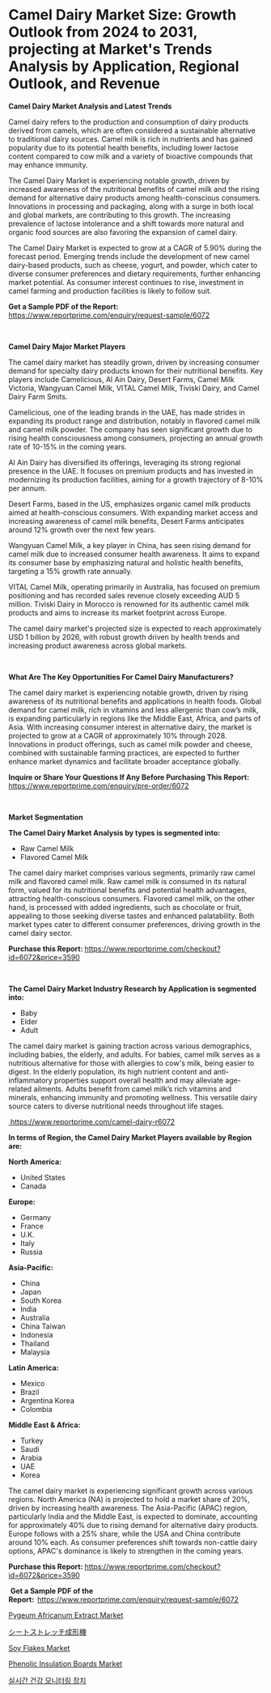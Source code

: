 <p><h1>Camel Dairy Market Size: Growth Outlook from 2024 to 2031, projecting at Market's Trends Analysis by Application, Regional Outlook, and Revenue</h1></p><p><strong>Camel Dairy Market Analysis and Latest Trends</strong></p>
<p><p>Camel dairy refers to the production and consumption of dairy products derived from camels, which are often considered a sustainable alternative to traditional dairy sources. Camel milk is rich in nutrients and has gained popularity due to its potential health benefits, including lower lactose content compared to cow milk and a variety of bioactive compounds that may enhance immunity.</p><p>The Camel Dairy Market is experiencing notable growth, driven by increased awareness of the nutritional benefits of camel milk and the rising demand for alternative dairy products among health-conscious consumers. Innovations in processing and packaging, along with a surge in both local and global markets, are contributing to this growth. The increasing prevalence of lactose intolerance and a shift towards more natural and organic food sources are also favoring the expansion of camel dairy.</p><p>The Camel Dairy Market is expected to grow at a CAGR of 5.90% during the forecast period. Emerging trends include the development of new camel dairy-based products, such as cheese, yogurt, and powder, which cater to diverse consumer preferences and dietary requirements, further enhancing market potential. As consumer interest continues to rise, investment in camel farming and production facilities is likely to follow suit.</p></p>
<p><strong>Get a Sample PDF of the Report:&nbsp;</strong> <a href="https://www.reportprime.com/enquiry/request-sample/6072">https://www.reportprime.com/enquiry/request-sample/6072</a></p>
<p>&nbsp;</p>
<p><strong>Camel Dairy Major Market Players</strong></p>
<p><p>The camel dairy market has steadily grown, driven by increasing consumer demand for specialty dairy products known for their nutritional benefits. Key players include Camelicious, Al Ain Dairy, Desert Farms, Camel Milk Victoria, Wangyuan Camel Milk, VITAL Camel Milk, Tiviski Dairy, and Camel Dairy Farm Smits.</p><p>Camelicious, one of the leading brands in the UAE, has made strides in expanding its product range and distribution, notably in flavored camel milk and camel milk powder. The company has seen significant growth due to rising health consciousness among consumers, projecting an annual growth rate of 10-15% in the coming years.</p><p>Al Ain Dairy has diversified its offerings, leveraging its strong regional presence in the UAE. It focuses on premium products and has invested in modernizing its production facilities, aiming for a growth trajectory of 8-10% per annum.</p><p>Desert Farms, based in the US, emphasizes organic camel milk products aimed at health-conscious consumers. With expanding market access and increasing awareness of camel milk benefits, Desert Farms anticipates around 12% growth over the next few years.</p><p>Wangyuan Camel Milk, a key player in China, has seen rising demand for camel milk due to increased consumer health awareness. It aims to expand its consumer base by emphasizing natural and holistic health benefits, targeting a 15% growth rate annually.</p><p>VITAL Camel Milk, operating primarily in Australia, has focused on premium positioning and has recorded sales revenue closely exceeding AUD 5 million. Tiviski Dairy in Morocco is renowned for its authentic camel milk products and aims to increase its market footprint across Europe.</p><p>The camel dairy market's projected size is expected to reach approximately USD 1 billion by 2026, with robust growth driven by health trends and increasing product awareness across global markets.</p></p>
<p>&nbsp;</p>
<p><strong>What Are The Key Opportunities For Camel Dairy Manufacturers?</strong></p>
<p><p>The camel dairy market is experiencing notable growth, driven by rising awareness of its nutritional benefits and applications in health foods. Global demand for camel milk, rich in vitamins and less allergenic than cow’s milk, is expanding particularly in regions like the Middle East, Africa, and parts of Asia. With increasing consumer interest in alternative dairy, the market is projected to grow at a CAGR of approximately 10% through 2028. Innovations in product offerings, such as camel milk powder and cheese, combined with sustainable farming practices, are expected to further enhance market dynamics and facilitate broader acceptance globally.</p></p>
<p><strong>Inquire or Share Your Questions If Any Before Purchasing This Report:</strong> <a href="https://www.reportprime.com/enquiry/pre-order/6072">https://www.reportprime.com/enquiry/pre-order/6072</a></p>
<p>&nbsp;</p>
<p><strong>Market Segmentation</strong></p>
<p><strong>The Camel Dairy Market Analysis by types is segmented into:</strong></p>
<p><ul><li>Raw Camel Milk</li><li>Flavored Camel Milk</li></ul></p>
<p><p>The camel dairy market comprises various segments, primarily raw camel milk and flavored camel milk. Raw camel milk is consumed in its natural form, valued for its nutritional benefits and potential health advantages, attracting health-conscious consumers. Flavored camel milk, on the other hand, is processed with added ingredients, such as chocolate or fruit, appealing to those seeking diverse tastes and enhanced palatability. Both market types cater to different consumer preferences, driving growth in the camel dairy sector.</p></p>
<p><strong>Purchase this Report:&nbsp;</strong><a href="https://www.reportprime.com/checkout?id=6072&price=3590">https://www.reportprime.com/checkout?id=6072&price=3590</a></p>
<p>&nbsp;</p>
<p><strong>The Camel Dairy Market Industry Research by Application is segmented into:</strong></p>
<p><ul><li>Baby</li><li>Elder</li><li>Adult</li></ul></p>
<p><p>The camel dairy market is gaining traction across various demographics, including babies, the elderly, and adults. For babies, camel milk serves as a nutritious alternative for those with allergies to cow's milk, being easier to digest. In the elderly population, its high nutrient content and anti-inflammatory properties support overall health and may alleviate age-related ailments. Adults benefit from camel milk’s rich vitamins and minerals, enhancing immunity and promoting wellness. This versatile dairy source caters to diverse nutritional needs throughout life stages.</p></p>
<p><a href="https://www.reportprime.com/camel-dairy-r6072">&nbsp;https://www.reportprime.com/camel-dairy-r6072</a></p>
<p><strong>In terms of Region, the Camel Dairy Market Players available by Region are:</strong></p>
<p>
    <p> <strong> North America: </strong>
        <ul>
            <li>United States</li>
            <li>Canada</li>
        </ul>
        </p> 
    <p> <strong> Europe: </strong>
        <ul>
            <li>Germany</li>
            <li>France</li>
            <li>U.K.</li>
            <li>Italy</li>
            <li>Russia</li>
        </ul>
        </p> 
    <p> <strong> Asia-Pacific: </strong>
        <ul>
            <li>China</li>
            <li>Japan</li>
            <li>South Korea</li>
            <li>India</li>
            <li>Australia</li>
            <li>China Taiwan</li>
            <li>Indonesia</li>
            <li>Thailand</li>
            <li>Malaysia</li>
        </ul>
        </p> 
    <p> <strong> Latin America: </strong>
        <ul>
            <li>Mexico</li>
            <li>Brazil</li>
            <li>Argentina Korea</li>
            <li>Colombia</li>
        </ul>
        </p> 
    <p> <strong> Middle East & Africa: </strong>
        <ul>
            <li>Turkey</li>
            <li>Saudi</li>
            <li>Arabia</li>
            <li>UAE</li>
            <li>Korea</li>
        </ul>
    </p>
    </p>
<p><p>The camel dairy market is experiencing significant growth across various regions. North America (NA) is projected to hold a market share of 20%, driven by increasing health awareness. The Asia-Pacific (APAC) region, particularly India and the Middle East, is expected to dominate, accounting for approximately 40% due to rising demand for alternative dairy products. Europe follows with a 25% share, while the USA and China contribute around 10% each. As consumer preferences shift towards non-cattle dairy options, APAC's dominance is likely to strengthen in the coming years.</p></p>
<p><strong>Purchase this Report: </strong><a href="https://www.reportprime.com/checkout?id=6072&price=3590">https://www.reportprime.com/checkout?id=6072&price=3590</a></p>
<p>&nbsp;<strong>Get a Sample PDF of the Report:&nbsp;&nbsp;</strong><a href="https://www.reportprime.com/enquiry/request-sample/6072">https://www.reportprime.com/enquiry/request-sample/6072</a></p>
<p><strong></strong></p>
<p><p><a href="https://www.linkedin.com/pulse/in-depth-analysis-global-pygeum-africanum-extract-market-scope-rjbfc?trackingId=Eur9spZSTVyHRHb86pIimg%3D%3D">Pygeum Africanum Extract Market</a></p><p><a href="https://medium.com/@johnson154chris/%E3%82%B0%E3%83%AD%E3%83%BC%E3%83%90%E3%83%AB-%E3%82%B7%E3%83%BC%E3%83%88-%E3%82%B9%E3%83%88%E3%83%AC%E3%83%83%E3%83%81-%E6%88%90%E5%BD%A2-%E6%A9%9F-%E5%B8%82%E5%A0%B4-%E3%82%A2%E3%83%97%E3%83%AA%E3%82%B1%E3%83%BC%E3%82%B7%E3%83%A7%E3%83%B3-%E3%82%A8%E3%83%B3%E3%83%89%E3%83%A6%E3%83%BC%E3%82%B9-%E3%82%A4%E3%83%B3%E3%83%80%E3%82%B9%E3%83%88%E3%83%AA%E3%83%BC-%E3%82%BF%E3%82%A4%E3%83%97-%E8%A8%AD%E5%82%99-%E5%8F%8A%E3%81%B3%E5%9C%B0%E5%9F%9F%E3%81%AB%E7%84%A6%E7%82%B9%E3%82%92%E5%BD%93%E3%81%A6%E3%81%9F%E5%88%86%E6%9E%90%E3%81%A8%E4%BA%88%E6%B8%AC-2024%E5%B9%B4-2031%E5%B9%B4-a5ae0d2bd73f">シートストレッチ成形機</a></p><p><a href="https://github.com/arionmp/Market-Research-Report-List-5/blob/main/soy-flakes-market.md">Soy Flakes Market</a></p><p><a href="https://www.linkedin.com/pulse/global-phenolic-insulation-boards-industry-analysis-share-tntme?trackingId=HfQ%2FbXbFQgWiLqNkkwqVZA%3D%3D">Phenolic Insulation Boards Market</a></p><p><a href="https://medium.com/@abbislposival/%EA%B8%80%EB%A1%9C%EB%B2%8C-%EC%8B%A4%EC%8B%9C%EA%B0%84-%EA%B1%B4%EA%B0%95-%EB%AA%A8%EB%8B%88%ED%84%B0%EB%A7%81-%EC%9E%A5%EC%B9%98-%EC%8B%9C%EC%9E%A5%EC%9D%98-%EB%AF%B8%EB%9E%98-%ED%8A%B8%EB%A0%8C%EB%93%9C-2024%EB%85%84%EB%B6%80%ED%84%B0-2031%EB%85%84%EA%B9%8C%EC%A7%80%EC%9D%98-%EC%8B%9C%EC%9E%A5-%ED%86%B5%EC%B0%B0%EB%A0%A5-%EB%B0%8F-%EB%B6%84%EC%84%9D-175%ED%8E%98%EC%9D%B4%EC%A7%80-73fa91c2b109">실시간 건강 모니터링 장치</a></p></p>